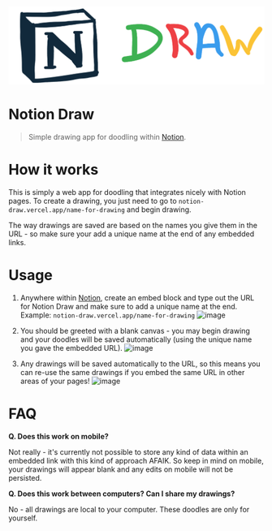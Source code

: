 <img src="public/transparent-title.png" />

# Notion Draw

> Simple drawing app for doodling within [Notion](https://www.notion.so/product).

# How it works

This is simply a web app for doodling that integrates nicely with Notion pages. To create a drawing, you just need to go to `notion-draw.vercel.app/name-for-drawing` and begin drawing.

The way drawings are saved are based on the names you give them in the URL - so make sure your add a unique name at the end of any embedded links.

# Usage

1. Anywhere within [Notion](https://www.notion.so/product), create an embed block and type out the URL for Notion Draw and make sure to add a unique name at the end.
   Example: `notion-draw.vercel.app/name-for-drawing`
   <img width="731" alt="image" src="https://user-images.githubusercontent.com/10540865/162068784-1cd98082-f581-44a6-8e99-0e48fedd3516.png">

2. You should be greeted with a blank canvas - you may begin drawing and your doodles will be saved automatically (using the unique name you gave the embedded URL).
   <img width="732" alt="image" src="https://user-images.githubusercontent.com/10540865/162069000-27a26c3d-b6ce-4953-930f-ce62e41bcdc8.png">

3. Any drawings will be saved automatically to the URL, so this means you can re-use the same drawings if you embed the same URL in other areas of your pages!
   <img width="732" alt="image" src="https://user-images.githubusercontent.com/10540865/162069707-5e88e956-9b9b-4469-8976-00310ef4281c.png">

# FAQ

**Q. Does this work on mobile?**

Not really - it's currently not possible to store any kind of data within an embedded link with this kind of approach AFAIK. So keep in mind on mobile, your drawings will appear blank and any edits on mobile will not be persisted.

**Q. Does this work between computers? Can I share my drawings?**

No - all drawings are local to your computer. These doodles are only for yourself.
